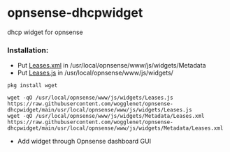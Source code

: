 # opnsense-dhcpwidget
 dhcp widget for opnsense


### Installation:
- Put [Leases.xml](https://raw.githubusercontent.com/wogglenet/opnsense-dhcpwidget/main/usr/local/opnsense/www/js/widgets/Metadata/Leases.xml) in /usr/local/opnsense/www/js/widgets/Metadata
- Put [Leases.js](https://raw.githubusercontent.com/wogglenet/opnsense-dhcpwidget/main/usr/local/opnsense/www/js/widgets/Leases.js) in /usr/local/opnsense/www/js/widgets/
```shell
pkg install wget
```
```shell
wget -qO /usr/local/opnsense/www/js/widgets/Leases.js https://raw.githubusercontent.com/wogglenet/opnsense-dhcpwidget/main/usr/local/opnsense/www/js/widgets/Leases.js
wget -qO /usr/local/opnsense/www/js/widgets/Metadata/Leases.xml https://raw.githubusercontent.com/wogglenet/opnsense-dhcpwidget/main/usr/local/opnsense/www/js/widgets/Metadata/Leases.xml
```
- Add widget through Opnsense dashboard GUI